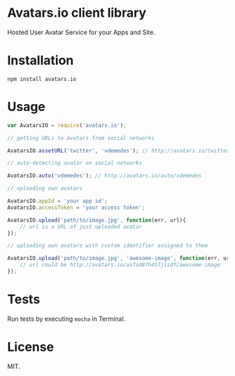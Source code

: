 # Avatars.io client library

Hosted User Avatar Service for your Apps and Site.

# Installation

`npm install avatars.io`

# Usage

```javascript
var AvatarsIO = require('avatars.io');

// getting URLs to avatars from social networks

AvatarsIO.assetURL('twitter', 'vdemedes'); // http://avatars.io/twitter/vdemedes

// auto-detecting avatar on social networks

AvatarsIO.auto('vdemedes'); // http://avatars.io/auto/vdemedes

// uploading own avatars

AvatarsIO.appId = 'your app id';
AvatarsIO.accessToken = 'your access token';

AvatarsIO.upload('path/to/image.jpg', function(err, url){
	// url is a URL of just uploaded avatar
});

// uploading own avatars with custom identifier assigned to them

AvatarsIO.upload('path/to/image.jpg', 'awesome-image', function(err, url){
	// url could be http://avatars.io/asfsd8fh45fjisdf/awesome-image
});
```

# Tests

Run tests by executing `mocha` in Terminal.

# License

MIT.